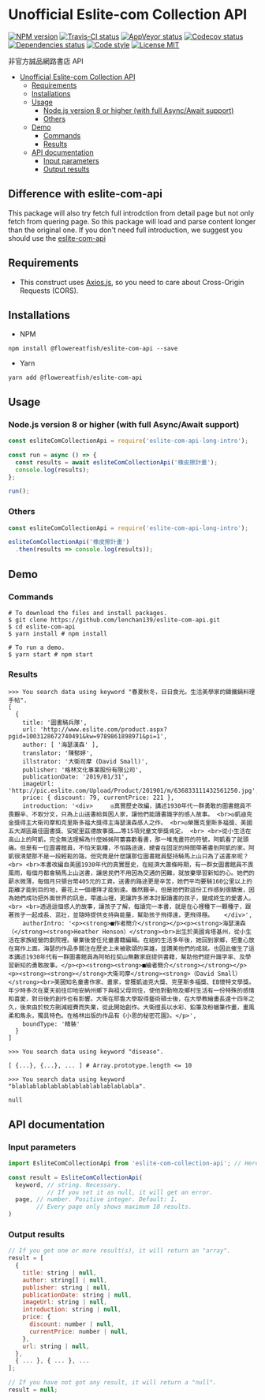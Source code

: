 # Unofficial Eslite-com Collection API

[![NPM version](https://img.shields.io/npm/v/@flowereatfish/eslite-com-api.svg)](https://www.npmjs.com/package/@flowereatfish/eslite-com-api)
[![Travis-CI status](https://travis-ci.com/FlowerEatFish/eslite-com-api.svg?branch=master)](https://travis-ci.com/FlowerEatFish/eslite-com-api/builds)
[![AppVeyor status](https://ci.appveyor.com/api/projects/status/en1g8nuvmx87hwtq/branch/master?svg=true)](https://ci.appveyor.com/project/FlowerEatFish/eslite-com-api/history)
[![Codecov status](https://codecov.io/gh/FlowerEatFish/eslite-com-api/branch/master/graph/badge.svg)](https://codecov.io/gh/FlowerEatFish/eslite-com-api/commits)
[![Dependencies status](https://david-dm.org/FlowerEatFish/eslite-com-api/status.svg)](https://david-dm.org/FlowerEatFish/eslite-com-api)
[![Code style](https://img.shields.io/badge/code_style-prettier-ff69b4.svg)](https://prettier.io/)
[![License MIT](https://img.shields.io/badge/license-MIT-blue.svg)](https://opensource.org/licenses/MIT)

非官方誠品網路書店 API

- [Unofficial Eslite-com Collection API](#unofficial-eslite-com-collection-api)
  - [Requirements](#requirements)
  - [Installations](#installations)
  - [Usage](#usage)
    - [Node.js version 8 or higher (with full Async/Await support)](#nodejs-version-8-or-higher-with-full-asyncawait-support)
    - [Others](#others)
  - [Demo](#demo)
    - [Commands](#commands)
    - [Results](#results)
  - [API documentation](#api-documentation)
    - [Input parameters](#input-parameters)
    - [Output results](#output-results)

## Difference with eslite-com-api
This package will also try fetch full introdction from detail page but not only fetch from quering page. So this package will load and parse content longer than the original one.
If you don't need full introduction, we suggest you should use the [eslite-com-api](https://github.com/FlowerEatFish/eslite-com-api)

## Requirements

- This construct uses [Axios.js](https://github.com/axios/axios), so you need to care about Cross-Origin Requests (CORS).

## Installations

- NPM

```shell
npm install @flowereatfish/eslite-com-api --save
```

- Yarn

```shell
yarn add @flowereatfish/eslite-com-api
```

## Usage

### Node.js version 8 or higher (with full Async/Await support)

```javascript
const esliteComCollectionApi = require('eslite-com-api-long-intro');

const run = async () => {
  const results = await esliteComCollectionApi('橡皮擦計畫');
  console.log(results);
};

run();
```

### Others

```javascript
const esliteComCollectionApi = require('eslite-com-api-long-intro');

esliteComCollectionApi('橡皮擦計畫')
  .then(results => console.log(results));
```

## Demo

### Commands

```shell
# To download the files and install packages.
$ git clone https://github.com/lenchan139/eslite-com-api.git
$ cd eslite-com-api
$ yarn install # npm install

# To run a demo.
$ yarn start # npm start
```

### Results

```shell
>>> You search data using keyword "春夏秋冬，日日食光。生活美學家的鑄鐵鍋料理手帖".
[
  {
    title: '圖書騎兵隊',
    url: 'http://www.eslite.com/product.aspx?pgid=1003128672740491&kw=9789861898971&pi=1',
    author: [ '海瑟漢森' ],
    translator: '陳郁婷',
    illstrator: '大衛司摩 (David Small)',
    publisher: '格林文化事業股份有限公司',
    publicationDate: '2019/01/31',
    imageUrl: 'http://pic.eslite.com/Upload/Product/201901/m/636833111432561250.jpg',
    price: { discount: 79, currentPrice: 221 },
    introduction: '<div>     ◎真實歷史改編，講述1930年代一群勇敢的圖書館員不畏艱辛、不取分文，只為上山送書給貧困人家，讓他們能讀書識字的感人故事。 <br>◎凱迪克金獎得主大衛司摩和克里斯多福大獎得主海瑟漢森感人之作。 <br>◎榮獲克里斯多福獎、美國五大湖區最佳圖書獎、安妮里茲德故事獎……等15項兒童文學獎肯定。 <br> <br>從小生活在高山上的阿凱，完全無法理解為什麼姊姊阿蕾喜歡看書，那一堆鬼畫符的符號，阿凱看了就頭痛。但是有一位圖書館員，不怕天氣糟，不怕路途遠，總會在固定的時間帶著書到阿凱的家。阿凱很清楚那不是一段輕鬆的路，但究竟是什麼讓那位圖書館員堅持騎馬上山只為了送書來呢？ <br> <br>本書改編自美國1930年代的真實歷史，在經濟大蕭條時期，有一群女圖書館員不畏風雨，每個月都會騎馬上山送書，讓居民們不用因為交通的困難，就放棄學習新知的心。她們的薪水微薄，每個月只領台幣405元的工資。送書的路途更是辛苦，她們平均要騎160公里以上的距離才能到目的地，要花上一個禮拜才能到達。雖然艱辛，但是她們對這份工作感到很驕傲，因為她們成功把外面世界的訊息，帶進山裡，更讓許多原本討厭讀書的孩子，變成終生的愛書人。 <br> <br>透過這個感人的故事，讓孩子了解，每讀完一本書，就是在心裡種下一顆種子，跟著孩子一起成長、茁壯，並隨時提供支持與能量，幫助孩子飛得遠，更飛得穩。   </div>',
    authorIntro: '<p><strong>■作者簡介</strong></p><p><strong>海瑟漢森（</strong><strong>Heather Henson）</strong><br>出生於美國肯塔基州，從小生活在家族經營的劇院裡。畢業後曾任兒童書籍編輯。在紐約生活多年後，她回到家鄉，把重心放在寫作上面。海瑟的作品多關注在歷史上未被歌頌的英雄，並讚美他們的成就。也因此催生了這本講述1930年代有一群圖書館員為阿帕拉契山無數家庭提供書籍，幫助他們提升識字率、及學習新知的勇敢故事。</p><p><strong><strong>■繪者簡介</strong></strong></p><p><strong><strong></strong>大衛司摩</strong><strong>（David Small）</strong><br>美國知名童書作家、畫家，曾獲凱迪克大獎、克里斯多福獎、EB懷特文學獎。年少時多次在夏天前往印地安納州鄉下與祖父母同住，使他對動物及鄉村生活有一份特殊的感情和喜愛，對日後的創作也有影響。大衛在耶魯大學取得藝術碩士後，在大學教繪畫長達十四年之久，後來由於校方刪減經費而失業，從此開始創作。大衛擅長以水彩、鉛筆及粉蠟筆作畫，畫風柔和雋永，獨具特色。在格林出版的作品有《小恩的秘密花園》。</p>',
    boundType: '精裝'
  }
]
```

```shell
>>> You search data using keyword "disease".

[ {...}, {...}, ... ] # Array.prototype.length <= 10
```

```shell
>>> You search data using keyword "blablablablablablablablablablablabla".

null
```

## API documentation

### Input parameters

```js
import EsliteComCollectionApi from 'eslite-com-collection-api'; // Here uses development mode as an example

const result = EsliteComCollectionApi(
  keyword, // string. Necessary.
           // If you set it as null, it will get an error.
  page, // number. Positive integer. Default: 1.
        // Every page only shows maximum 10 results.
)
```

### Output results

```js
// If you get one or more result(s), it will return an "array".
result = [
  {
    title: string | null,
    author: string[] | null,
    publisher: string | null,
    publicationDate: string | null,
    imageUrl: string | null,
    introduction: string | null,
    price: {
      discount: number | null,
      currentPrice: number | null,
    },
    url: string | null,
  },
  { ... }, { ... }, ...
];

// If you have not got any result, it will return a "null".
result = null;
```
